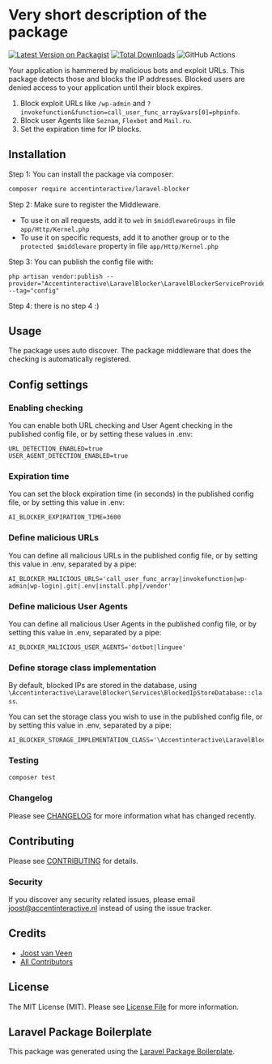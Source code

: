 # Very short description of the package

[![Latest Version on Packagist](https://img.shields.io/packagist/v/accentinteractive/laravel-blocker.svg?style=flat-square)](https://packagist.org/packages/accentinteractive/laravel-blocker)
[![Total Downloads](https://img.shields.io/packagist/dt/accentinteractive/laravel-blocker.svg?style=flat-square)](https://packagist.org/packages/accentinteractive/laravel-blocker)
![GitHub Actions](https://github.com/accentinteractive/laravel-blocker/actions/workflows/main.yml/badge.svg)

Your application is hammered by malicious bots and exploit URLs. This package detects those and blocks the IP addresses. Blocked users are denied access to your application until their block expires.

1. Block exploit URLs like `/wp-admin` and `?invokefunction&function=call_user_func_array&vars[0]=phpinfo`.
2. Block user Agents like `Seznam`, `Flexbot` and `Mail.ru`.
3. Set the expiration time for IP blocks.

## Installation

Step 1: You can install the package via composer:

```bash
composer require accentinteractive/laravel-blocker
```

Step 2: Make sure to register the Middleware. 

- To use it on all requests, add it to `web` in `$middlewareGroups` in file `app/Http/Kernel.php`
- To use it on specific requests, add it to another group or to the `protected $middleware` property in file `app/Http/Kernel.php`

Step 3: You can publish the config file with:

```
php artisan vendor:publish --provider="Accentinteractive\LaravelBlocker\LaravelBlockerServiceProvider" --tag="config"
```

Step 4: there is no step 4 :)

## Usage

The package uses auto discover. The package middleware that does the checking is automatically registered.

## Config settings

### Enabling checking

You can enable both URL checking and User Agent checking in the published config file, or by setting these values in .env:

```apacheconf
URL_DETECTION_ENABLED=true
USER_AGENT_DETECTION_ENABLED=true
```

### Expiration time

You can set the block expiration time (in seconds) in the published config file, or by setting this value in .env:

```apacheconf
AI_BLOCKER_EXPIRATION_TIME=3600
```

### Define malicious URLs

You can define all malicious URLs in the published config file, or by setting this value in .env, separated by a pipe:

```apacheconf
AI_BLOCKER_MALICIOUS_URLS='call_user_func_array|invokefunction|wp-admin|wp-login|.git|.env|install.php|/vendor'
```

### Define malicious User Agents

You can define all malicious User Agents in the published config file, or by setting this value in .env, separated by a pipe:

```apacheconf
AI_BLOCKER_MALICIOUS_USER_AGENTS='dotbot|linguee'
```

### Define storage class implementation

By default, blocked IPs are stored in the database, using `\Accentinteractive\LaravelBlocker\Services\BlockedIpStoreDatabase::class`.

You can set the storage class you wish to use in the published config file, or by setting this value in .env, separated by a pipe:

```apacheconf
AI_BLOCKER_STORAGE_IMPLEMENTATION_CLASS='\Accentinteractive\LaravelBlocker\Services\BlockedIpStoreDatabase'
```

### Testing

```bash
composer test
```

### Changelog

Please see [CHANGELOG](CHANGELOG.md) for more information what has changed recently.

## Contributing

Please see [CONTRIBUTING](CONTRIBUTING.md) for details.

### Security

If you discover any security related issues, please email joost@accentinteractive.nl instead of using the issue tracker.

## Credits

-   [Joost van Veen](https://github.com/accentinteractive)
-   [All Contributors](../../contributors)

## License

The MIT License (MIT). Please see [License File](LICENSE.md) for more information.

## Laravel Package Boilerplate

This package was generated using the [Laravel Package Boilerplate](https://laravelpackageboilerplate.com).
